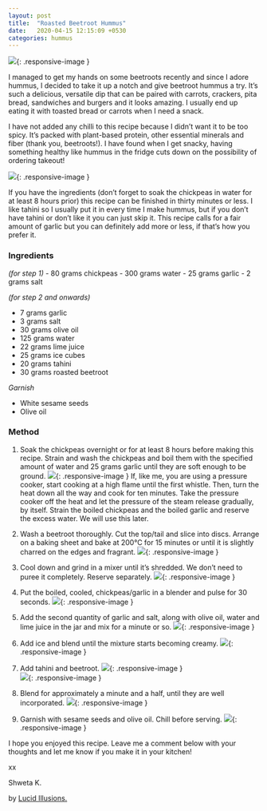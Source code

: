 ```yaml
---
layout: post
title:  "Roasted Beetroot Hummus"
date:   2020-04-15 12:15:09 +0530
categories: hummus
---
```


![](/assets/blog_img/rb_hummus/01_SDG_4183.png){: .responsive-image }

I managed to get my hands on some beetroots recently and since I adore hummus, I decided to take it up a notch and give beetroot hummus a try. It’s such a delicious, versatile dip that can be paired with carrots, crackers, pita bread, sandwiches and burgers and it looks amazing. I usually end up eating it with toasted bread or carrots when I need a snack.

I have not added any chilli to this recipe because I didn’t want it to be too spicy. It’s packed with plant-based protein, other essential minerals and fiber (thank you, beetroots!). I have found when I get snacky, having something healthy like hummus in the fridge cuts down on the possibility of ordering takeout!

![](/assets/blog_img/rb_hummus/02_SDG_4105.png){: .responsive-image }

If you have the ingredients (don’t forget to soak the chickpeas in water for at least 8 hours prior) this recipe can be finished in thirty minutes or less. I like tahini so I usually put it in every time I make hummus, but if you don’t have tahini or don’t like it you can just skip it. This recipe calls for a fair amount of garlic but you can definitely add more or less, if that’s how you prefer it.


<h3>Ingredients</h3>
<i>(for step 1)</i>
- 80 grams chickpeas
- 300 grams water
- 25 grams garlic
- 2 grams salt

<i>(for step 2 and onwards)</i>
- 7 grams garlic
- 3 grams salt
- 30 grams olive oil
- 125 grams water
- 22 grams lime juice
- 25 grams ice cubes
- 20 grams tahini
- 30 grams roasted beetroot

<i>Garnish</i>
- White sesame seeds
- Olive oil

<h3>Method</h3>

1. Soak the chickpeas overnight or for at least 8 hours before making this recipe. Strain and wash the chickpeas and boil them with the specified amount of water and 25 grams garlic until they are soft enough to be ground.
![](/assets/blog_img/rb_hummus/03_SDG_4116.png){: .responsive-image }
 If, like me, you are using a pressure cooker, start cooking at a high flame until the first whistle. Then, turn the heat down all the way and cook for ten minutes. Take the pressure cooker off the heat and let the pressure of the steam release gradually, by itself. Strain the boiled chickpeas and the boiled garlic and reserve the excess water. We will use this later.
2. Wash a beetroot thoroughly. Cut the top/tail and slice into discs. Arrange on a baking sheet and bake at 200°C for 15 minutes or until it is slightly charred on the edges and fragrant.
![](/assets/blog_img/rb_hummus/04_SDG_4095.png){: .responsive-image }

3. Cool down and grind in a mixer until it’s shredded. We don’t need to puree it completely. Reserve separately.
![](/assets/blog_img/rb_hummus/05_SDG_4120.png){: .responsive-image }

4. Put the boiled, cooled, chickpeas/garlic in a blender and pulse for 30 seconds.
![](/assets/blog_img/rb_hummus/06_SDG_4121.png){: .responsive-image }

5. Add the second quantity of garlic and salt, along with olive oil, water and lime juice in the jar and mix for a minute or so.
![](/assets/blog_img/rb_hummus/07_SDG_4131.png){: .responsive-image }

6. Add ice and blend until the mixture starts becoming creamy.
![](/assets/blog_img/rb_hummus/08_SDG_4135.png){: .responsive-image }

7. Add tahini and beetroot.
![](/assets/blog_img/rb_hummus/09_SDG_4138.png){: .responsive-image }<br>
![](/assets/blog_img/rb_hummus/10_SDG_4147.png){: .responsive-image }

8. Blend for approximately a minute and a half, until they are well incorporated.
![](/assets/blog_img/rb_hummus/11_SDG_4150.png){: .responsive-image }

9. Garnish with sesame seeds and olive oil. Chill before serving.
![](/assets/blog_img/rb_hummus/12_SDG_4193.png){: .responsive-image }

I hope you enjoyed this recipe. Leave me a comment below with your thoughts and let me know if you make it in your kitchen!



xx

Shweta K.

<i class="fa-solid fa-camera"></i>  by <a href="http://lucidillusions.in">Lucid Illusions.
